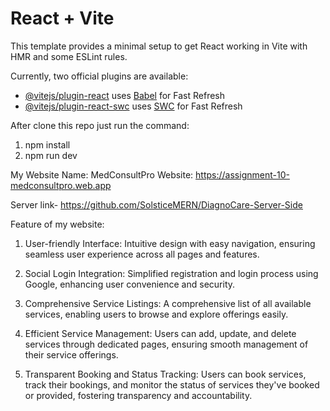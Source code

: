# React + Vite

This template provides a minimal setup to get React working in Vite with HMR and some ESLint rules.

Currently, two official plugins are available:

- [@vitejs/plugin-react](https://github.com/vitejs/vite-plugin-react/blob/main/packages/plugin-react/README.md) uses [Babel](https://babeljs.io/) for Fast Refresh
- [@vitejs/plugin-react-swc](https://github.com/vitejs/vite-plugin-react-swc) uses [SWC](https://swc.rs/) for Fast Refresh

After clone this repo just run the command:
1. npm install
2. npm run dev

  
My Website Name: MedConsultPro
Website: https://assignment-10-medconsultpro.web.app

Server link- https://github.com/SolsticeMERN/DiagnoCare-Server-Side

Feature of my website:

1. User-friendly Interface: Intuitive design with easy navigation, ensuring seamless user experience across all pages and features.

2. Social Login Integration: Simplified registration and login process using Google, enhancing user convenience and security.

3. Comprehensive Service Listings: A comprehensive list of all available services, enabling users to browse and explore offerings easily.

4. Efficient Service Management: Users can add, update, and delete services through dedicated pages, ensuring smooth management of their service offerings.

5. Transparent Booking and Status Tracking: Users can book services, track their bookings, and monitor the status of services they've booked or provided, fostering transparency and accountability.
